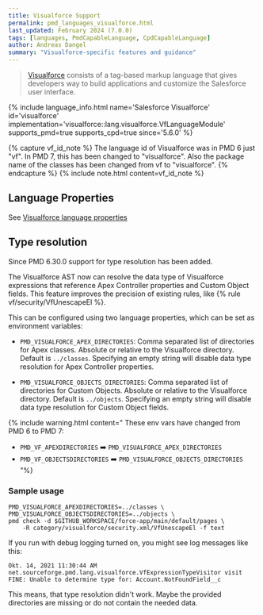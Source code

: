 ```yaml
---
title: Visualforce Support
permalink: pmd_languages_visualforce.html
last_updated: February 2024 (7.0.0)
tags: [languages, PmdCapableLanguage, CpdCapableLanguage]
author: Andreas Dangel
summary: "Visualforce-specific features and guidance"
---
```


> [Visualforce](https://developer.salesforce.com/docs/atlas.en-us.pages.meta/pages/) consists of a tag-based markup
> language that gives developers way to build applications and customize the Salesforce user interface.

{% include language_info.html name='Salesforce Visualforce' id='visualforce' implementation='visualforce::lang.visualforce.VfLanguageModule' supports_pmd=true supports_cpd=true since='5.6.0' %}

{% capture vf_id_note %}
The language id of Visualforce was in PMD 6 just "vf". In PMD 7, this has been changed to "visualforce". Also the
package name of the classes has been changed from vf to "visualforce".
{% endcapture %}
{% include note.html content=vf_id_note %}

## Language Properties

See [Visualforce language properties](pmd_languages_configuration.html#visualforce-language-properties)

## Type resolution

Since PMD 6.30.0 support for type resolution has been added.

The Visualforce AST now can resolve the data type of Visualforce expressions that reference
Apex Controller properties and Custom Object fields. This feature improves the precision of existing rules,
like {% rule vf/security/VfUnescapeEl %}.

This can be configured using two language properties, which can be set as environment variables:

*   `PMD_VISUALFORCE_APEX_DIRECTORIES`: Comma separated list of directories for Apex classes. Absolute or relative
    to the Visualforce directory. Default is `../classes`. Specifying an empty string will disable data type
    resolution for Apex Controller properties.

*   `PMD_VISUALFORCE_OBJECTS_DIRECTORIES`: Comma separated list of directories for Custom Objects. Absolute or relative
    to the Visualforce directory. Default is `../objects`. Specifying an empty string will disable data type
    resolution for Custom Object fields.

{% include warning.html content="
These env vars have changed from PMD 6 to PMD 7:
* `PMD_VF_APEXDIRECTORIES` ➡️ `PMD_VISUALFORCE_APEX_DIRECTORIES`
* `PMD_VF_OBJECTSDIRECTORIES` ➡️ `PMD_VISUALFORCE_OBJECTS_DIRECTORIES`
"%}

### Sample usage

```
PMD_VISUALFORCE_APEXDIRECTORIES=../classes \
PMD_VISUALFORCE_OBJECTSDIRECTORIES=../objects \
pmd check -d $GITHUB_WORKSPACE/force-app/main/default/pages \
    -R category/visualforce/security.xml/VfUnescapeEl -f text
```

If you run with debug logging turned on, you might see log messages like this:

```
Okt. 14, 2021 11:30:44 AM net.sourceforge.pmd.lang.visualforce.VfExpressionTypeVisitor visit
FINE: Unable to determine type for: Account.NotFoundField__c
```

This means, that type resolution didn't work. Maybe the provided directories are missing or do not contain
the needed data.
